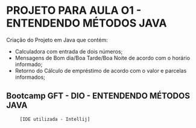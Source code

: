 # PROJETO PARA AULA O1 - ENTENDENDO MÉTODOS JAVA

Criação do Projeto em Java que contém:
- Calculadora com entrada de dois números;
- Mensagens de Bom dia/Boa Tarde/Boa Noite de acordo com o horário informado;
- Retorno do Cálculo de empréstimo de acordo com o valor e parcelas informados;
         

## Bootcamp GFT - DIO - ENTENDENDO MÉTODOS JAVA

         [IDE utilizada - Intellij]
